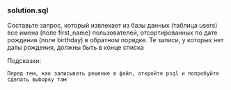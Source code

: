 ### solution.sql

Составьте запрос, который извлекает из базы данных (таблица users) все имена (поле first_name) пользователей,
отсортированных по дате рождения (поле birthday) в обратном порядке. Те записи, у которых нет даты рождения, должны
быть в конце списка

Подсказки:

    Перед тем, как записывать решение в файл, откройте psql и попробуйте сделать выборку там